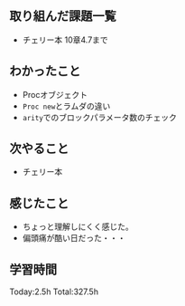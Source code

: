 ## 取り組んだ課題一覧
- チェリー本 10章4.7まで
  
## わかったこと
- Procオブジェクト
- `Proc new`とラムダの違い
- `arity`でのブロックパラメータ数のチェック
  
## 次やること
- チェリー本

## 感じたこと
- ちょっと理解しにくく感じた。
- 偏頭痛が酷い日だった・・・

## 学習時間
Today:2.5h
Total:327.5h
